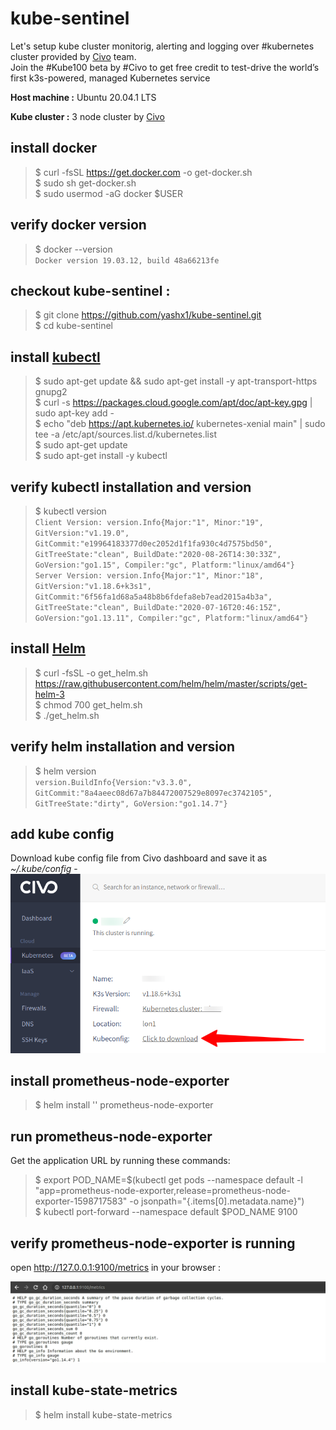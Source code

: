 # kube-sentinel

Let's setup kube cluster monitorig, alerting and logging over #kubernetes cluster provided by [Civo](https://www.civo.com/) team.   
Join the #Kube100 beta by #Civo to get free credit to test-drive the world’s first k3s-powered, managed Kubernetes service


**Host machine :** Ubuntu 20.04.1 LTS

**Kube cluster :** 3 node cluster by [Civo](https://www.civo.com/)


## install docker

>$ curl -fsSL https://get.docker.com -o get-docker.sh  
>$ sudo sh get-docker.sh  
>$ sudo usermod -aG docker $USER


## verify docker version

>$ docker --version  
`Docker version 19.03.12, build 48a66213fe`


## checkout kube-sentinel :

>$ git clone https://github.com/yashx1/kube-sentinel.git  
>$ cd kube-sentinel


## install [kubectl](https://kubernetes.io/docs/tasks/tools/install-kubectl/)

>$ sudo apt-get update && sudo apt-get install -y apt-transport-https gnupg2  
>$ curl -s https://packages.cloud.google.com/apt/doc/apt-key.gpg | sudo apt-key add -  
>$ echo "deb https://apt.kubernetes.io/ kubernetes-xenial main" | sudo tee -a /etc/apt/sources.list.d/kubernetes.list  
>$ sudo apt-get update  
>$ sudo apt-get install -y kubectl


## verify kubectl installation and version

>$ kubectl version  
`Client Version: version.Info{Major:"1", Minor:"19", GitVersion:"v1.19.0", GitCommit:"e19964183377d0ec2052d1f1fa930c4d7575bd50", GitTreeState:"clean", BuildDate:"2020-08-26T14:30:33Z", GoVersion:"go1.15", Compiler:"gc", Platform:"linux/amd64"}
Server Version: version.Info{Major:"1", Minor:"18", GitVersion:"v1.18.6+k3s1", GitCommit:"6f56fa1d68a5a48b8b6fdefa8eb7ead2015a4b3a", GitTreeState:"clean", BuildDate:"2020-07-16T20:46:15Z", GoVersion:"go1.13.11", Compiler:"gc", Platform:"linux/amd64"}
`

## install [Helm](https://helm.sh/docs/intro/install/)

>$ curl -fsSL -o get_helm.sh https://raw.githubusercontent.com/helm/helm/master/scripts/get-helm-3  
>$ chmod 700 get_helm.sh  
>$ ./get_helm.sh 


## verify helm installation and version

>$ helm version   
`version.BuildInfo{Version:"v3.3.0", GitCommit:"8a4aeec08d67a7b84472007529e8097ec3742105", GitTreeState:"dirty", GoVersion:"go1.14.7"}`


## add kube config 

Download kube config file from Civo dashboard and save it as _~/.kube/config_ -
![alt text](https://github.com/yashx1/kube-sentinel/raw/master/civo-dashboard.png "civo dashboard")


## install prometheus-node-exporter
>$ helm install '<NAMESPACE>' prometheus-node-exporter 

## run prometheus-node-exporter

Get the application URL by running these commands:

>$ export POD_NAME=$(kubectl get pods --namespace default -l "app=prometheus-node-exporter,release=prometheus-node-exporter-1598717583" -o jsonpath="{.items[0].metadata.name}")  
>$ kubectl port-forward --namespace default $POD_NAME 9100


## verify prometheus-node-exporter is running

open http://127.0.0.1:9100/metrics in your browser :

![alt text](https://github.com/yashx1/kube-sentinel/blob/master/node_exporter%20metrics.png "node_exporter metrics.png")


## install kube-state-metrics

>$ helm install <NAMESPACE> kube-state-metrics
